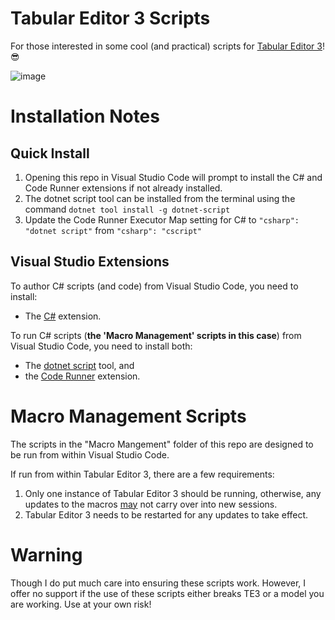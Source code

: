 # Tabular Editor 3 Scripts

For those interested in some cool (and practical) scripts for [Tabular Editor 3](https://tabulareditor.com/)! 😎

![image](https://user-images.githubusercontent.com/62320770/158300297-60ba262e-83e3-4575-ba90-6b847538ae3f.png)

# Installation Notes

## Quick Install

1. Opening this repo in Visual Studio Code will prompt to install the C# and Code Runner extensions if not already installed.
2. The dotnet script tool can be installed from the terminal using the command `dotnet tool install -g dotnet-script`
3. Update the Code Runner Executor Map setting for C# to `"csharp": "dotnet script"` from `"csharp": "cscript"`

## Visual Studio Extensions

To author C# scripts (and code) from Visual Studio Code, you need to install:

- The [C#](https://marketplace.visualstudio.com/items?itemName=ms-dotnettools.csharp) extension.

To run C# scripts (**the 'Macro Management' scripts in this case**) from Visual Studio Code, you need to install both:

- The [dotnet script](https://github.com/filipw/dotnet-script) tool, and
- the [Code Runner](https://marketplace.visualstudio.com/items?itemName=formulahendry.code-runner) extension.

# Macro Management Scripts

The scripts in the "Macro Mangement" folder of this repo are designed to be run from within Visual Studio Code.

If run from within Tabular Editor 3, there are a few requirements:

1. Only one instance of Tabular Editor 3 should be running, otherwise, any updates to the macros <u>may</u> not carry over into new sessions.
2. Tabular Editor 3 needs to be restarted for any updates to take effect.

# Warning

Though I do put much care into ensuring these scripts work. However, I offer no support if the use of these scripts either breaks TE3 or a model you are working. Use at your own risk!
